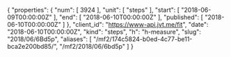 {
  "properties": {
    "num": [
      3924
    ],
    "unit": [
      "steps"
    ],
    "start": [
      "2018-06-09T00:00:00Z"
    ],
    "end": [
      "2018-06-10T00:00:00Z"
    ],
    "published": [
      "2018-06-10T00:00:00Z"
    ]
  },
  "client_id": "https://www-api.jvt.me/fit",
  "date": "2018-06-10T00:00:00Z",
  "kind": "steps",
  "h": "h-measure",
  "slug": "2018/06/6Bd5p",
  "aliases": [
    "/mf2/174c5824-b0ed-4c77-be11-bca2e200bd85/",
    "/mf2/2018/06/6bd5p"
  ]
}
